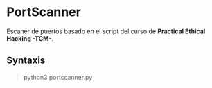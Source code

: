 # PortScanner
Escaner de puertos basado en el script del curso de **Practical Ethical Hacking -TCM-**.

## Syntaxis
> python3 portscanner.py <IP>
